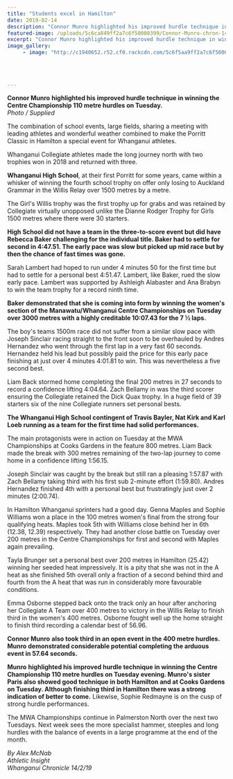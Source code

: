 ```yaml
---
title: "Students excel in Hamilton"
date: 2019-02-14
description: "Connor Munro highlighted his improved hurdle technique in winning the Centre Championship 110 metre hurdles..."
featured-image: /uploads/5c6ca849ff2a7c6f50000399/Connor-Munro-chron-14.2.19-hurdles.PNG
excerpt: "Connor Munro highlighted his improved hurdle technique in winning the Centre Championship 110 metre hurdles."
image_gallery:
     - image: "http://c1940652.r52.cf0.rackcdn.com/5c6f5aa9ff2a7c6f500004e4/Connor-Munro-18.1.19-Chron.jpg"
    
    
    
    
---
```


<p class="element element-paragraph"><strong>Connor Munro</strong> <strong>highlighted his improved hurdle technique in winning the Centre Championship 110 metre hurdles on Tuesday.</strong><br /><em>Photo / Supplied</em></p>
<p class="element element-paragraph">The combination of school events, large fields, sharing a meeting with leading athletes and wonderful weather combined to make the Porritt Classic in Hamilton a special event for Whanganui athletes.</p>
<p class="element element-paragraph">Whanganui Collegiate athletes made the long journey north with two trophies won in 2018 and returned with three.</p>
<p class="element element-paragraph"><strong>Whanganui High School</strong>, at their first Porritt for some years, came within a whisker of winning the fourth school trophy on offer only losing to Auckland Grammar in the Willis Relay over 1500 metres by a metre.</p>
<p class="element element-paragraph">The Girl's Willis trophy was the first trophy up for grabs and was retained by Collegiate virtually unopposed unlike the Dianne Rodger Trophy for Girls 1500 metres where there were 30 starters.</p>
<p class="element element-paragraph"><strong>High School did not have a team in the three-to-score event but did have Rebecca Baker challenging for the individual title. Baker had to settle for second in 4:47.51. The early pace was slow but picked up mid race but by then the chance of fast times was gone.</strong></p>
<p class="element element-paragraph">Sarah Lambert had hoped to run under 4 minutes 50 for the first time but had to settle for a personal best 4:51.47. Lambert, like Baker, rued the slow early pace. Lambert was supported by Ashleigh Alabaster and Ana Brabyn to win the team trophy for a record ninth time.</p>
<p class="element element-paragraph"><strong>Baker</strong> <strong>demonstrated that she is coming into form by winning the women's section of the Manawatu/Whanganui Centre Championships on Tuesday over 3000 metres with a highly creditable 10:07.43 for the 7 &frac12; laps.</strong></p>
<p class="element element-paragraph">The boy's teams 1500m race did not suffer from a similar slow pace with Joseph Sinclair racing straight to the front soon to be overhauled by Andres Hernandez who went through the first lap in a very fast 60 seconds. Hernandez held his lead but possibly paid the price for this early pace finishing at just over 4 minutes 4:01.81 to win. This was nevertheless a five second best.</p>
<p class="element element-paragraph">Liam Back stormed home completing the final 200 metres in 27 seconds to record a confidence lifting 4:04.64. Zach Bellamy in was the third scorer ensuring the Collegiate retained the Dick Quax trophy. In a huge field of 39 starters six of the nine Collegiate runners set personal bests.</p>
<p class="element element-paragraph"><strong>The Whanganui High School contingent of Travis Bayler, Nat Kirk and Karl Loeb running as a team for the first time had solid performances.</strong></p>
<p class="element element-paragraph">The main protagonists were in action on Tuesday at the MWA Championships at Cooks Gardens in the feature 800 metres. Liam Back made the break with 300 metres remaining of the two-lap journey to come home in a confidence lifting 1:56.15.</p>
<p class="element element-paragraph">Joseph Sinclair was caught by the break but still ran a pleasing 1:57.87 with Zach Bellamy taking third with his first sub 2-minute effort (1:59.80). Andres Hernandez finished 4th with a personal best but frustratingly just over 2 minutes (2:00.74).</p>
<p class="element element-paragraph">In Hamilton Whanganui sprinters had a good day. Genna Maples and Sophie Williams won a place in the 100 metres women's final from the strong four qualifying heats. Maples took 5th with Williams close behind her in 6th (12.38, 12.39) respectively. They had another close battle on Tuesday over 200 metres in the Centre Championships for first and second with Maples again prevailing.</p>
<p class="element element-paragraph">Tayla Brunger set a personal best over 200 metres in Hamilton (25.42) winning her seeded heat impressively. It is a pity that she was not in the A heat as she finished 5th overall only a fraction of a second behind third and fourth from the A heat that was run in considerably more favourable conditions.</p>
<p class="element element-paragraph">Emma Osborne stepped back onto the track only an hour after anchoring her Collegiate A Team over 400 metres to victory in the Willis Relay to finish third in the women's 400 metres. Osborne fought well up the home straight to finish third recording a calendar best of 56.96.</p>
<p class="element element-paragraph"><strong>Connor Munro</strong> <strong>also took third in an open event in the 400 metre hurdles. Munro demonstrated considerable potential completing the arduous event in 57.64 seconds.</strong></p>
<p class="element element-paragraph"><strong>Munro</strong> <strong>highlighted his improved hurdle technique in winning the Centre Championship 110 metre hurdles on Tuesday evening. Munro's sister Paris also showed good technique in both Hamilton and at Cooks Gardens on Tuesday. Although finishing third in Hamilton there was a strong indication of better to come.</strong> Likewise, Sophie Redmayne is on the cusp of strong hurdle performances.</p>
<p class="element element-paragraph">The MWA Championships continue in Palmerston North over the next two Tuesdays. Next week sees the more specialist hammer, steeples and long hurdles with the balance of events in a large programme at the end of the month.</p>
<p class="element element-paragraph"><em>By Alex McNab</em><br /><em>Athletic Insight</em><br /><em>Whanganui Chronicle 14/2/19</em></p>


